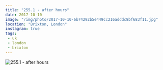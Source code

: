 ```yaml
---
title: "255.1 - after hours"
date: 2017-10-10
image: "/img/photo/2017-10-10-6b74292b5e449cc216adddc8bf683f11.jpg"
location: "Brixton, London"
instagram: true
tags:
 - uk
 - london
 - brixton
---
```


![255.1 - after hours](/img/photo/2017-10-10-6b74292b5e449cc216adddc8bf683f11.jpg)
